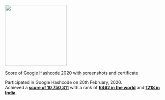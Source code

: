 <img src="https://youth-time.eu/wp-content/uploads/2018/11/d98ea41c170e6beb033f9d5b45fa992f_XL.jpg" width="200" height="200">


Score of Google Hashcode 2020 with screenshots and certificate 

Participated in Google Hashcode on 20th February, 2020.<br>
Achieved a <b><u>score of 10,750,311</u></b> with a rank of <b><u>6462 in the world</u></b> and <b><u>1218 in India</u></b>.